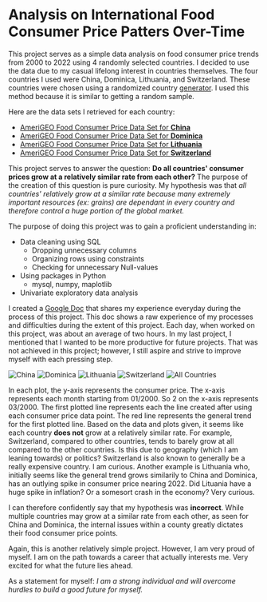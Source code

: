 # Analysis on International Food Consumer Price Patters Over-Time

This project serves as a simple data analysis on food consumer price trends from 2000 to 2022 using 4 randomly selected countries. I decided to use the data due to my casual lifelong interest in countries themselves. The four countries I used were China, Dominica, Lithuania, and Switzerland. These countries were chosen using a randomized country [generator](https://random.country/). I used this method because it is similar to getting a random sample.

Here are the data sets I retrieved for each country:
- [AmeriGEO Food Consumer Price Data Set for **China**](https://data.amerigeoss.org/dataset/faostat-prices-for-china)
- [AmeriGEO Food Consumer Price Data Set for **Dominica**](https://data.amerigeoss.org/dataset/faostat-prices-for-dominica)
- [AmeriGEO Food Consumer Price Data Set for **Lithuania**](https://data.amerigeoss.org/dataset/faostat-prices-for-lithuania)
- [AmeriGEO Food Consumer Price Data Set for **Switzerland**](https://data.amerigeoss.org/dataset/faostat-prices-for-switzerland) 

This project serves to answer the question: **Do all countries' consumer prices grow at a relatively similar rate from each other?** The purpose of the creation of this question is pure curiosity. My hypothesis was that *all countries' relatively grow at a similar rate because many extremely important resources (ex: grains) are dependant in every country and therefore control a huge portion of the global market.*

The purpose of doing this project was to gain a proficient understanding in:
- Data cleaning using SQL
  -  Dropping unnecessary columns
  -  Organizing rows using constraints
  -  Checking for unnecessary Null-values
- Using packages in Python
  - mysql, numpy, maplotlib
- Univariate exploratory data analysis

I created a [Google Doc](https://docs.google.com/document/d/197OT6UtGHxVGGiH3_0AEhvGZ4uQXju0cs5PN_qDE04E/edit?usp=sharing) that shares my experience everyday during the process of this project. This doc shows a raw experience of my processes and difficulties during the extent of this project. Each day, when worked on this project, was about an average of two hours. In my last project, I mentioned that I wanted to be more productive for future projects. That was not achieved in this project; however, I still aspire and strive to improve myself with each pressing step.

![China](https://cdn.discordapp.com/attachments/938667785679147030/1154188809072807966/wdQjccOcvYAKAAAAABJRU5ErkJggg.png)
![Dominica](https://cdn.discordapp.com/attachments/938667785679147030/1154188886331899914/IDXr18jOzvboT9aqNFo8NNPP6G6uhparRYzZ86EyWRyHWJyDlU0vEhOBEREZEb4j07RERE5NbY7BAREZFbY7NDREREbo3NDhEREbk1NjtERETk1tjsEBERkVtjs0NERERujc0OERERuTU2O0REROTW2OwQERGRW2OzQ0RERG6NzQ4RERG5tX8AFSAkukvSQ34AAAAASUVORK5CYII.png)
![Lithuania](https://cdn.discordapp.com/attachments/938667785679147030/1154188911380267028/sEBERkVdjsUNERERejcUOEREReTUWO0REROTVWOwQERGRV2OxQ0RERF6NxQ4RERF5NRY7RERE5NVY7BAREZFXY7FDREREXo3FDhEREXk1FjtERETk1f4BM81YZGrZtkYAAAAASUVORK5CYII.png)
![Switzerland](https://cdn.discordapp.com/attachments/938667785679147030/1154188969299427349/ljFkd7mmhjUAAAAASUVORK5CYII.png)
![All Countries](https://cdn.discordapp.com/attachments/938667785679147030/1154188999729094666/cY9OnT6ewsJC77rqLw4cP07lzZ5YtW0b9vXdvv6gQYNYuHAhV199NYcOHWLOnDluTT4WFhbGhAkT2LVrF7Vr16Znz54sWLDA7dcVEd9RuSEV4TBFDZ0iIiIiAUh9dkRERCSgKdkRERGRgKZkR0RERAKakh0REREJaEp2REREJKAp2REREZGApmRHREREApqSHREREQloSnZEREQkoCnZERERkYCmZEdEREQC2v8HkNKNhgxYbDIAAAAASUVORK5CYII.png)

In each plot, the y-axis represents the consumer price. The x-axis represents each month starting from 01/2000. So 2 on the x-axis represents 03/2000. The first plotted line represents each the line created after using each consumer price data point. The red line represents the general trend for the first plotted line. Based on the data and plots given, it seems like each country **does not** grow at a relatively similar rate. For example, Switzerland, compared to other countries, tends to barely grow at all compared to the other countries. Is this due to geography (which I am leaning towards) or politics? Switzerland is also known to generally be a really expensive country. I am curious. Another example is Lithuania who, initially seems like the general trend grows similarily to China and Dominica, has an outlying spike in consumer price nearing 2022. Did Lituania have a huge spike in inflation? Or a somesort crash in the economy? Very curious. 

I can therefore confidently say that my hypothesis was **incorrect**. While multiple countries may grow at a similar rate from each other, as seen for China and Dominica, the internal issues within a county greatly dictates their food consumer price points.

Again, this is another relatively simple project. However, I am very proud of myself. I am on the path towards a career that actually interests me. Very excited for what the future lies ahead.

As a statement for myself: *I am a strong individual and will overcome hurdles to build a good future for myself.*

